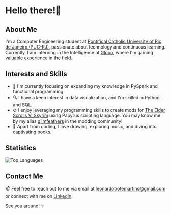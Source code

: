 # Hello there!👋

## About Me

I'm a Computer Engineering student at [Pontifical Catholic University of Rio de Janeiro (PUC-RJ)](https://www.puc-rio.br/), passionate about technology and continuous learning. Currently, I am interning in the Intelligence at [Globo](https://www.globo.com/), where I'm gaining valuable experience in the field.

## Interests and Skills

- 🌱 I'm currently focusing on expanding my knowledge in PySpark and functional programming.
- 🔍 I have a keen interest in data visualization, and I'm skilled in Python and SQL.
- ⚙️ I enjoy leveraging my programming skills to create mods for [The Elder Scrolls V: Skyrim](https://elderscrolls.bethesda.net/en/skyrim) using Papyrus scripting language. You may know me by my alias [glimfeathers](https://www.nexusmods.com/skyrimspecialedition/users/158299623?tab=user+files) in the modding community!
- 🎨 Apart from coding, I love drawing, exploring music, and diving into captivating books.

## Statistics

![Top Languages](https://github-readme-stats.vercel.app/api/top-langs/?username=leonardotrote&layout=compact&theme=dark)

## Contact Me

📫 Feel free to reach out to me via email at leonardotrotemartins@gmail.com or connect with me on [LinkedIn](https://www.linkedin.com/in/leonardo-t-54ab20218/).

See you around! ✨
